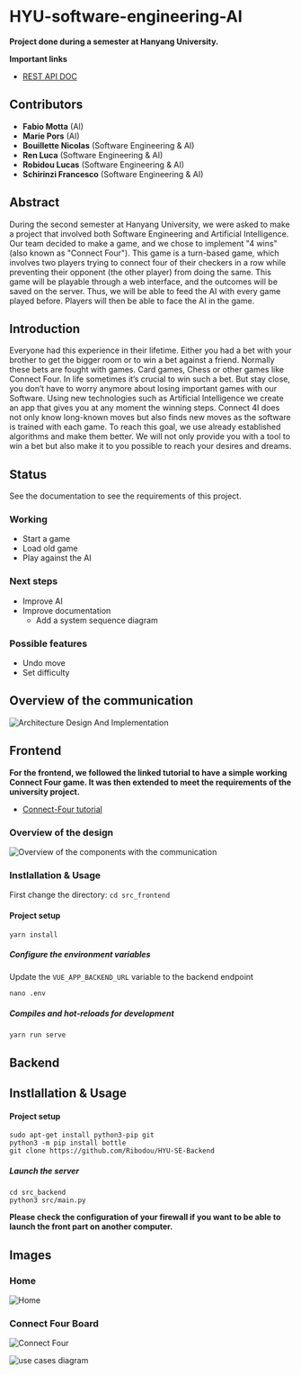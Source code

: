 # HYU-software-engineering-AI
**Project done during a semester at Hanyang University.**

**Important links**
- [REST API DOC](./REST-API.md)

## Contributors
- **Fabio Motta** (AI)
- **Marie Pors** (AI)
- **Bouillette Nicolas** (Software Engineering & AI)
- **Ren Luca** (Software Engineering & AI)
- **Robidou Lucas** (Software Engineering & AI)
- **Schirinzi Francesco** (Software Engineering & AI)

## Abstract
During the second semester at Hanyang
University, we were asked to make a project that involved both
Software Engineering and Artificial Intelligence. Our team
decided to make a game, and we chose to implement "4 wins"
(also known as "Connect Four"). This game is a turn-based
game, which involves two players trying to connect four of their
checkers in a row while preventing their opponent (the other
player) from doing the same. This game will be playable through
a web interface, and the outcomes will be saved on the server.
Thus, we will be able to feed the AI with every game played
before. Players will then be able to face the AI in the game.

## Introduction
Everyone had this experience in their lifetime. Either you
had a bet with your brother to get the bigger room or to win a
bet against a friend. Normally these bets are fought with
games. Card games, Chess or other games like Connect Four.
In life sometimes it’s crucial to win such a bet. But stay close,
you don’t have to worry anymore about losing important
games with our Software. Using new technologies such as
Artificial Intelligence we create an app that gives you at any
moment the winning steps. Connect 4I does not only know
long-known moves but also finds new moves as the software
is trained with each game. To reach this goal, we use already
established algorithms and make them better. We will not
only provide you with a tool to win a bet but also make it to
you possible to reach your desires and dreams.

## Status
See the documentation to see the requirements of this project.
### Working
- Start a game
- Load old game
- Play against the AI

### Next steps
- Improve AI
- Improve documentation
  - Add a system sequence diagram

### Possible features
- Undo move
- Set difficulty

## Overview of the communication
![Architecture Design And Implementation](./ressources/Architecture_Design_And_Implementation.png)

## Frontend

**For the frontend, we followed the linked tutorial to have a simple working Connect Four game. It was then extended to meet the requirements of the university project.**

- [Connect-Four tutorial](https://rossta.net/blog/series/connect-four.html) 

###  Overview of the design
![Overview of the components with the communication](./ressources/frontend-design_overview.png)

### Instlallation & Usage
First change the directory: `cd src_frontend`
#### Project setup
```
yarn install
```

##### Configure the environment variables
Update the `VUE_APP_BACKEND_URL` variable to the backend endpoint
```
nano .env
```

##### Compiles and hot-reloads for development
```
yarn run serve
```
  
## Backend
## Instlallation & Usage
#### Project setup
```
sudo apt-get install python3-pip git
python3 -m pip install bottle
git clone https://github.com/Ribodou/HYU-SE-Backend
```

##### Launch the server
```
cd src_backend
python3 src/main.py
```

**Please check the configuration of your firewall if you want to be able to launch the front part on another computer.**
  

## Images
### Home
![Home](./ressources/Home.PNG)

### Connect Four Board
![Connect Four](./ressources/Game.PNG)

![use cases diagram](https://images-ext-1.discordapp.net/external/-7LoFVS_XQcxImPFEpvS-3NeVETXpSjv7Nz7lYZwizM/https/images-ext-1.discordapp.net/external/npnGDaUW1C9bG_jRyaSsKK1YvET4saRP8hdreKOc1LA/https/media.discordapp.net/attachments/628936206079623190/647078489211666473/Use_Case_Diagram_2.jpg)


